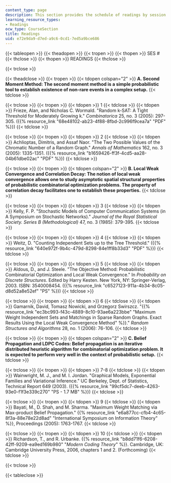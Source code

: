 ```yaml
---
content_type: page
description: This section provides the schedule of readings by session and topic.
learning_resource_types:
- Readings
ocw_type: CourseSection
title: Readings
uid: e72e9da9-d7ed-a9c6-0cd1-7ed5a9bce686
---
```


{{< tableopen >}}
{{< theadopen >}}
{{< tropen >}}
{{< thopen >}}
SES #
{{< thclose >}}
{{< thopen >}}
READINGS
{{< thclose >}}

{{< trclose >}}

{{< theadclose >}}
{{< tropen >}}
{{< tdopen colspan="2" >}}
**A. Second Moment Method: The second moment method is a simple probabilistic tool to establish existence of non-rare events in a complex setup.**
{{< tdclose >}}

{{< trclose >}}
{{< tropen >}}
{{< tdopen >}}
1
{{< tdclose >}}
{{< tdopen >}}
Frieze, Alan, and Nicholas C. Wormald. "Random k-SAT: A Tight Threshold for Moderately Growing k." _Combinatorica_ 25, no. 3 (2005): 297-305. ({{% resource_link "68e48102-ab23-4f88-8fbd-2c996f9cea7a" "PDF" %}})
{{< tdclose >}}

{{< trclose >}}
{{< tropen >}}
{{< tdopen >}}
2
{{< tdclose >}}
{{< tdopen >}}
Achlioptas, Dimitris, and Assaf Naor. "The Two Possible Values of the Chromatic Number of a Random Graph." _Annals of Mathematics_ 162, no. 3 (2005): 1335-1351. ({{% resource_link "b1659426-ff3f-4cd5-aa28-04b61dbe02ac" "PDF" %}})
{{< tdclose >}}

{{< trclose >}}
{{< tropen >}}
{{< tdopen colspan="2" >}}
**B. Local Weak Convergence and Correlation Decay: The notion of local weak convergence allows one to study asymptotic spatial structural properties of probabilistic combinatorial optimization problems. The property of correlation decay facilitates one to establish these properties.**
{{< tdclose >}}

{{< trclose >}}
{{< tropen >}}
{{< tdopen >}}
3
{{< tdclose >}}
{{< tdopen >}}
Kelly, F. P. "Stochastic Models of Computer Communication Systems (in A Symposium on Stochastic Networks)." _Journal of the Royal Statistical Society. Series B (Methodological)_ 47, no. 3 (1985): 379-395.
{{< tdclose >}}

{{< trclose >}}
{{< tropen >}}
{{< tdopen >}}
4
{{< tdclose >}}
{{< tdopen >}}
Weitz, D. "Counting Independent Sets up to the Tree Threshold." ({{% resource_link "640e972f-9b4c-479d-8298-84e1ff8b33d3" "PDF" %}})
{{< tdclose >}}

{{< trclose >}}
{{< tropen >}}
{{< tdopen >}}
5
{{< tdclose >}}
{{< tdopen >}}
Aldous, D., and J. Steele. "The Objective Method: Probabilistic Combinatorial Optimization and Local Weak Convergence." In _Probability on Discrete Structures_. Edited by Harry Kesten. New York, NY: Springer-Verlag, 2003. ISBN: 3540008454. ({{% resource_link "c6527123-911a-4b34-8c05-d8d52a8e52ef" "PS" %}})
{{< tdclose >}}

{{< trclose >}}
{{< tropen >}}
{{< tdopen >}}
6
{{< tdclose >}}
{{< tdopen >}}
Gamarnik, David, Tomasz Nowicki, and Grzegorz Swirszcz. "{{% resource_link "ec3bc993-f43c-4889-8c10-93ae6a223bbe" "Maximum Weight Independent Sets and Matchings in Sparse Random Graphs. Exact Results Using the Local Weak Convergence Method" %}}." _Random Structures and Algorithms_ 28, no. 1 (2006): 76-106.
{{< tdclose >}}

{{< trclose >}}
{{< tropen >}}
{{< tdopen colspan="2" >}}
**C. Belief Propagation and LDPC Codes: Belief propagation is an iterative distributed heuristic algorithm for combinatorial optimization problem. It is expected to perform very well in the context of probabilistic setup.**
{{< tdclose >}}

{{< trclose >}}
{{< tropen >}}
{{< tdopen >}}
7-8
{{< tdclose >}}
{{< tdopen >}}
Wainwright, M. J., and M. I. Jordan. "Graphical Models, Exponential Families and Variational Inference." UC Berkeley, Dept. of Statistics, Technical Report 649 (2003). ({{% resource_link "99cf5dc7-deeb-4263-93e0-f1f3e339c270" "PS - 1.7 MB" %}})
{{< tdclose >}}

{{< trclose >}}
{{< tropen >}}
{{< tdopen >}}
9
{{< tdclose >}}
{{< tdopen >}}
Bayati, M., D. Shah, and M. Sharma. "Maximum Weight Matching via Max-product Belief Propagation." {{% resource_link "e6a877cc-cfb4-4c65-8f3a-88e78e22d8ad" "International Symposium on Information Theory" %}}, Proceedings (2005): 1763-1767.
{{< tdclose >}}

{{< trclose >}}
{{< tropen >}}
{{< tdopen >}}
10
{{< tdclose >}}
{{< tdopen >}}
Richardson, T., and R. Urbanke. {{% resource_link "b8dd71f6-6208-42ff-9209-ea9ed169b980" "_Modern Coding Theory_" %}}. Cambridge, UK: Cambridge University Press, 2006, chapters 1 and 2. (Forthcoming)
{{< tdclose >}}

{{< trclose >}}

{{< tableclose >}}